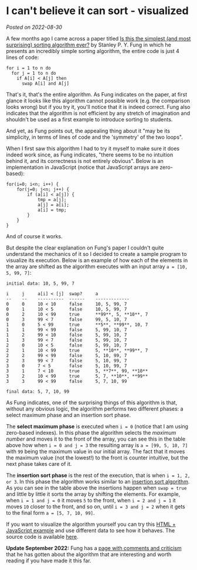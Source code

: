 # I can't believe it can sort - visualized
*Posted on 2022-08-30*

A few months ago I came across a paper titled [Is this the simplest (and most surprising) sorting algorithm ever?](https://arxiv.org/abs/2110.01111) by Stanley P. Y. Fung in which he presents an incredibly simple sorting algorithm, the entire code is just 4 lines of code:

```
for i = 1 to n do
  for j = 1 to n do
    if A[i] < A[j] then
      swap A[i] and A[j]
```

That's it, that's the entire algorithm. As Fung indicates on the paper, at first glance it looks like this algorithm cannot possible work (e.g. the comparison looks wrong) but if you try it, you'll notice that it is indeed correct. Fung also indicates that the algorithm is not efficient by any stretch of imagination and shouldn't be used as a first example to introduce sorting to students.

And yet, as Fung points out, the appealing thing about it "may be its simplicity, in terms of lines of code and the 'symmetry' of the two loops".

When I first saw this algorithm I had to try it myself to make sure it does indeed work since, as Fung indicates, "there seems to be no intuition behind it, and its correctness is not entirely obvious". Below is an implementation in JavaScript (notice that JavaScript arrays are zero-based):

```
for(i=0; i<n; i++) {
    for(j=0; j<n; j++) {
        if (a[i] < a[j]) {
            tmp = a[j];
            a[j] = a[i];
            a[i] = tmp;
        }
    }
}
```

And of course it works.

But despite the clear explanation on Fung's paper I couldn't quite understand the mechanics of it so I decided to create a sample program to visualize its execution. Below is an example of how each of the elements in the array are shifted as the algorithm executes with an input array `a = [10, 5, 99, 7]`:

```
initial data: 10, 5, 99, 7

i     j     a[i] < [j]  swap?     a
--    --    ----------  ------    -------------
0     0     10 < 10     false     10, 5, 99, 7
0     1     10 < 5      false     10, 5, 99, 7
0     2     10 < 99     true      **99**, 5, **10**, 7
0     3     99 < 7      false     99, 5, 10, 7
1     0     5 < 99      true      **5**, **99**, 10, 7
1     1     99 < 99     false     5, 99, 10, 7
1     2     99 < 10     false     5, 99, 10, 7
1     3     99 < 7      false     5, 99, 10, 7
2     0     10 < 5      false     5, 99, 10, 7
2     1     10 < 99     true      5, **10**, **99**, 7
2     2     99 < 99     false     5, 10, 99, 7
2     3     99 < 7      false     5, 10, 99, 7
3     0     7 < 5       false     5, 10, 99, 7
3     1     7 < 10      true      5, **7**, 99, **10**
3     2     10 < 99     true      5, 7, **10**, **99**
3     3     99 < 99     false     5, 7, 10, 99

final data: 5, 7, 10, 99
```

As Fung indicates, one of the surprising things of this algorithm is that, without any obvious logic, the algorithm performs two different phases: a select maximum phase and an insertion sort phase.

The **select maximum phase** is executed when `i = 0` (notice that I am using zero-based indexes). In this phase the algorithm selects the *maximum number* and moves it to the front of the array, you can see this in the table above how when `i = 0 and j = 3` the resulting array is `a = [99, 5, 10, 7]` with `99` being the maximum value in our initial array. The fact that it moves the maximum value (not the lowest!) to the front is counter intuitive, but the next phase takes care of it.

The **insertion sort phase** is the rest of the execution, that is when `i = 1, 2, or 3`. In this phase the algorithm works similar to an [insertion sort algorithm](https://en.wikipedia.org/wiki/Insertion_sort). As you can see in the table above the insertions happen when `swap = true` and little by little it sorts the array by shifting the elements. For example, when `i = 1 and j = 0` it moves `5` to the front, when `i = 2 and j = 1` it moves `10` closer to the front, and so on, until `i = 3 and j = 2` when it gets to the final form `a = [5, 7, 10, 99]`.

If you want to visualize the algorithm yourself you can try this [HTML + JavaScript example](https://hectorcorrea.com/demos/i-cannot-believe-it-can-sort.html) and use different data to see how it behaves. The source code is available [here](https://gist.github.com/hectorcorrea/7332762794a3370a4722fe5c3dceaf0a).

**Update September 2022:** Fung has a [page with comments and criticism](https://www.cs.le.ac.uk/people/pyfung/sorting.html) that he has gotten about the algorithm that are interesting and worth reading if you have made it this far.


